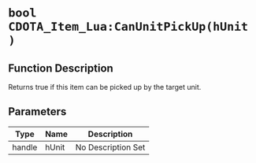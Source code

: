 # `bool CDOTA_Item_Lua:CanUnitPickUp(hUnit )`
## Function Description
Returns true if this item can be picked up by the target unit.
## Parameters
Type|Name|Description
--|--|--
handle|hUnit|No Description Set
